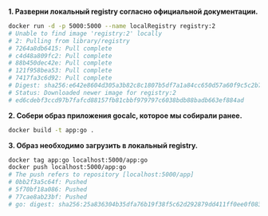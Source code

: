 **1. Разверни локальный registry согласно официальной документации.**

```bash
docker run -d -p 5000:5000 --name localRegistry registry:2
# Unable to find image 'registry:2' locally
# 2: Pulling from library/registry
# 7264a8db6415: Pull complete
# c4d48a809fc2: Pull complete
# 88b450dec42e: Pull complete
# 121f958bea53: Pull complete
# 7417fa3c6d92: Pull complete
# Digest: sha256:e642e8604d305a3b82c8c1807b5df7a1a84cc650d57a60f9c5c2b78efec54b3f
# Status: Downloaded newer image for registry:2
# ed6cdebf3ccd97b7fafcd88157fb81cbbf979797c6038bdb88badb663ef884ad
```

**2. Собери образ приложения gocalc, которое мы собирали ранее.**

```bash
docker build -t app:go .
```

**3. Образ необходимо загрузить  в локальный registry.**

```bash
docker tag app:go localhost:5000/app:go
docker push localhost:5000/app:go
# The push refers to repository [localhost:5000/app]
# 0bb2f3a5c64f: Pushed
# 5f70bf18a086: Pushed
# 77cae8ab23bf: Pushed
# go: digest: sha256:25a836304b35dfa76b19f38f5c62d292879dd411ff0ee0f083654fa0939c52d4 size: 945
```
